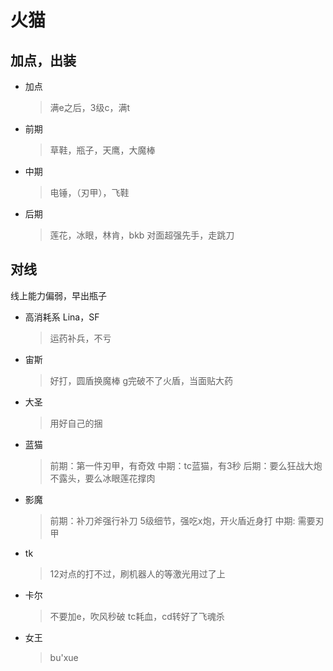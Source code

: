# 火猫
## 加点，出装
- 加点
	> 满e之后，3级c，满t
- 前期
	>草鞋，瓶子，天鹰，大魔棒
- 中期
	> 电锤，（刃甲），飞鞋
- 后期
	> 莲花，冰眼，林肯，bkb
		对面超强先手，走跳刀
## 对线
线上能力偏弱，早出瓶子

- 高消耗系 Lina，SF
	>  运药补兵，不亏
- 宙斯
	> 好打，圆盾换魔棒
		g完破不了火盾，当面贴大药
- 大圣
	> 用好自己的捆
- 蓝猫
	> 前期：第一件刃甲，有奇效
	中期：tc蓝猫，有3秒
	后期：要么狂战大炮不露头，要么冰眼莲花撑肉
- 影魔
	> 前期：补刀斧强行补刀
	5级细节，强吃x炮，开火盾近身打
	中期: 需要刃甲
- tk
	> 12对点的打不过，刷机器人的等激光用过了上
- 卡尔
	> 不要加e，吹风秒破
	tc耗血，cd转好了飞魂杀
- 女王
	> bu'xue
<!--stackedit_data:
eyJoaXN0b3J5IjpbLTgzNTc0ODUyNywxNjI5MDgyODM0LC05OT
k2MDM4NTMsLTE2MzI4MDAzOTIsMTE1MzA3MTMzMV19
-->